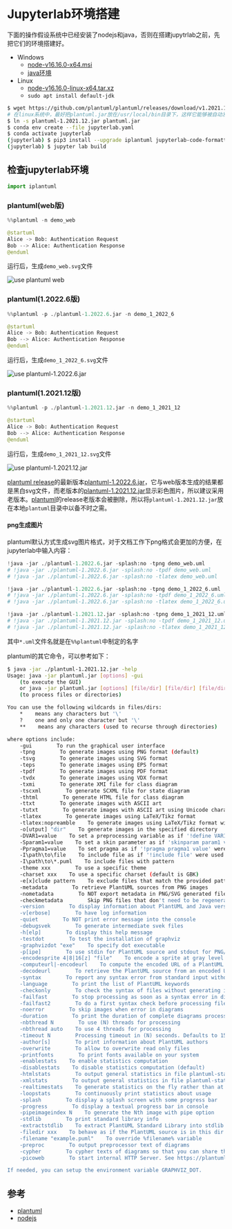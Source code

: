 # Jupyterlab环境搭建

下面的操作假设系统中已经安装了nodejs和java，否则在搭建jupytrlab之前，先把它们的环境搭建好。

- Windows
  - [node-v16.16.0-x64.msi](https://nodejs.org/dist/v16.16.0/node-v16.16.0-x64.msi)
  - [java环境](https://www.java.com/zh-CN/download/)
- Linux
  - [node-v16.16.0-linux-x64.tar.xz](https://nodejs.org/dist/v16.16.0/node-v16.16.0-linux-x64.tar.xz)
  - `sudo apt install default-jdk`

```bash
$ wget https://github.com/plantuml/plantuml/releases/download/v1.2021.12/plantuml-1.2021.12.jar
# 在linux系统中，最好把plantuml.jar放在/usr/local/bin目录下，这样它能够被自动发现
$ ln -s plantuml-1.2021.12.jar plantuml.jar
$ conda env create --file jupyterlab.yaml
$ conda activate jupyterlab
(jupyterlab) $ pip3 install --upgrade iplantuml jupyterlab-code-formatter graphviz pydot pydotplus
(jupyterlab) $ jupyter lab build
```

## 检查jupyterlab环境

```python
import iplantuml
```

### plantuml(web版)

```python
%%plantuml -n demo_web

@startuml
Alice -> Bob: Authentication Request
Bob --> Alice: Authentication Response
@enduml
```

运行后，生成`demo_web.svg`文件

![use plantuml web](images/demo_web.svg)

### plantuml(1.2022.6版)

```python
%%plantuml -p ./plantuml-1.2022.6.jar -n demo_1_2022_6

@startuml
Alice -> Bob: Authentication Request
Bob --> Alice: Authentication Response
@enduml
```

运行后，生成`demo_1_2022_6.svg`文件

![use plantuml-1.2022.6.jar](images/demo_1_2022_6.svg)

### plantuml(1.2021.12版)

```python
%%plantuml -p ./plantuml-1.2021.12.jar -n demo_1_2021_12

@startuml
Alice -> Bob: Authentication Request
Bob --> Alice: Authentication Response
@enduml
```

运行后，生成`demo_1_2021_12.svg`文件

![use plantuml-1.2021.12.jar](images/demo_1_2021_12.svg)

[plantuml release](https://github.com/plantuml/plantuml/releases)的最新版本[plantuml-1.2022.6.jar](https://github.com/plantuml/plantuml/releases/download/v1.2022.6/plantuml-1.2022.6.jar)，它与web版本生成的结果都是黑白svg文件，而老版本的[plantuml-1.2021.12.jar](https://github.com/plantuml/plantuml/releases/download/v1.2021.12/plantuml-1.2021.12.jar)显示彩色图片，所以建议采用老版本。[plantuml](https://github.com/plantuml/plantuml)的release老版本会被删除，所以将`plantuml-1.2021.12.jar`放在本地`plantuml`目录中以备不时之需。

#### png生成图片

plantuml默认方式生成svg图片格式，对于文档工作下png格式会更加的方便，在jupyterlab中输入内容：

```python
!java -jar ./plantuml-1.2022.6.jar -splash:no -tpng demo_web.uml
# !java -jar ./plantuml-1.2022.6.jar -splash:no -tpdf demo_web.uml
# !java -jar ./plantuml-1.2022.6.jar -splash:no -tlatex demo_web.uml

!java -jar ./plantuml-1.2022.6.jar -splash:no -tpng demo_1_2022_6.uml
# !java -jar ./plantuml-1.2022.6.jar -splash:no -tpdf demo_1_2022_6.uml
# !java -jar ./plantuml-1.2022.6.jar -splash:no -tlatex demo_1_2022_6.uml

!java -jar ./plantuml-1.2021.12.jar -splash:no -tpng demo_1_2021_12.uml
# !java -jar ./plantuml-1.2021.12.jar -splash:no -tpdf demo_1_2021_12.uml
# !java -jar ./plantuml-1.2021.12.jar -splash:no -tlatex demo_1_2021_12.uml
```

其中`*.uml`文件名就是在`%%plantuml`中制定的名字

plantuml的其它命令，可以参考如下：

```bash
$ java -jar ./plantuml-1.2021.12.jar -help
Usage: java -jar plantuml.jar [options] -gui
    (to execute the GUI)
    or java -jar plantuml.jar [options] [file/dir] [file/dir] [file/dir]
    (to process files or directories)

You can use the following wildcards in files/dirs:
    *    means any characters but '\'
    ?    one and only one character but '\'
    **    means any characters (used to recurse through directories)

where options include:
    -gui        To run the graphical user interface
    -tpng        To generate images using PNG format (default)
    -tsvg        To generate images using SVG format
    -teps        To generate images using EPS format
    -tpdf        To generate images using PDF format
    -tvdx        To generate images using VDX format
    -txmi        To generate XMI file for class diagram
    -tscxml        To generate SCXML file for state diagram
    -thtml        To generate HTML file for class diagram
    -ttxt        To generate images with ASCII art
    -tutxt        To generate images with ASCII art using Unicode characters
    -tlatex        To generate images using LaTeX/Tikz format
    -tlatex:nopreamble    To generate images using LaTeX/Tikz format without preamble
    -o[utput] "dir"    To generate images in the specified directory
    -DVAR1=value    To set a preprocessing variable as if '!define VAR1 value' were used
    -Sparam1=value    To set a skin parameter as if 'skinparam param1 value' were used
    -Ppragma1=value    To set pragma as if '!pragma pragma1 value' were used
    -I\path\to\file    To include file as if '!include file' were used
    -I\path\to\*.puml    To include files with pattern
    -theme xxx        To use a specific theme
    -charset xxx    To use a specific charset (default is GBK)
    -e[x]clude pattern    To exclude files that match the provided pattern
    -metadata        To retrieve PlantUML sources from PNG images
    -nometadata        To NOT export metadata in PNG/SVG generated files
    -checkmetadata        Skip PNG files that don't need to be regenerated
    -version        To display information about PlantUML and Java versions
    -v[erbose]        To have log information
    -quiet        To NOT print error message into the console
    -debugsvek        To generate intermediate svek files
    -h[elp]        To display this help message
    -testdot        To test the installation of graphviz
    -graphvizdot "exe"    To specify dot executable
    -p[ipe]        To use stdin for PlantUML source and stdout for PNG/SVG/EPS generation
    -encodesprite 4|8|16[z] "file"    To encode a sprite at gray level (z for compression) from an image
    -computeurl|-encodeurl    To compute the encoded URL of a PlantUML source file
    -decodeurl        To retrieve the PlantUML source from an encoded URL
    -syntax        To report any syntax error from standard input without generating images
    -language        To print the list of PlantUML keywords
    -checkonly        To check the syntax of files without generating images
    -failfast        To stop processing as soon as a syntax error in diagram occurs
    -failfast2        To do a first syntax check before processing files, to fail even faster
    -noerror        To skip images when error in diagrams
    -duration        To print the duration of complete diagrams processing
    -nbthread N        To use (N) threads for processing
    -nbthread auto    To use 4 threads for processing
    -timeout N        Processing timeout in (N) seconds. Defaults to 15 minutes (900 seconds).
    -author[s]        To print information about PlantUML authors
    -overwrite        To allow to overwrite read only files
    -printfonts        To print fonts available on your system
    -enablestats    To enable statistics computation
    -disablestats    To disable statistics computation (default)
    -htmlstats        To output general statistics in file plantuml-stats.html
    -xmlstats        To output general statistics in file plantuml-stats.xml
    -realtimestats    To generate statistics on the fly rather than at the end
    -loopstats        To continuously print statistics about usage
    -splash        To display a splash screen with some progress bar
    -progress        To display a textual progress bar in console
    -pipeimageindex N    To generate the Nth image with pipe option
    -stdlib        To print standard library info
    -extractstdlib    To extract PlantUML Standard Library into stdlib folder
    -filedir xxx    To behave as if the PlantUML source is in this dir (only affects '-pipe' and PicoWeb 'POST /render')
    -filename "example.puml"    To override %filename% variable
    -preproc        To output preprocessor text of diagrams
    -cypher        To cypher texts of diagrams so that you can share them
    -picoweb        To start internal HTTP Server. See https://plantuml.com/picoweb

If needed, you can setup the environment variable GRAPHVIZ_DOT.
```



## 参考

- [plantuml](https://github.com/plantuml/plantuml)
- [nodejs](https://nodejs.org/zh-cn/download/)